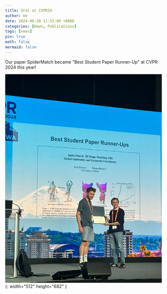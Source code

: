 ```yaml
---
title: Oral at CVPR24
author: me
date: 2024-06-20 11:33:00 +0800
categories: [News, Publications]
tags: [news]
pin: true
math: false
mermaid: false
---
```


Our paper SpiderMatch became "Best Student Paper Runner-Up" at CVPR 2024 this year!

![Desktop View](/assets/img/posts/spidermatchbestpaper.jpeg){: width="512" height="682" }
